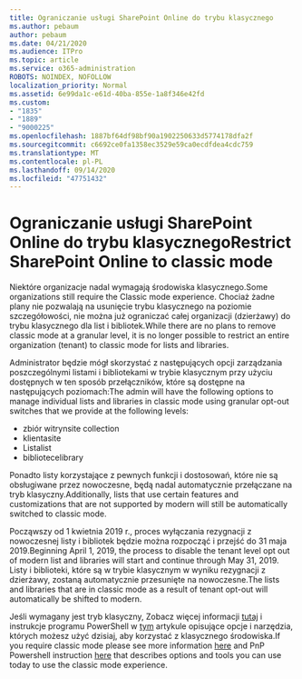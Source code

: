 ```yaml
---
title: Ograniczanie usługi SharePoint Online do trybu klasycznego
ms.author: pebaum
author: pebaum
ms.date: 04/21/2020
ms.audience: ITPro
ms.topic: article
ms.service: o365-administration
ROBOTS: NOINDEX, NOFOLLOW
localization_priority: Normal
ms.assetid: 6e99da1c-e61d-40ba-855e-1a8f346e42fd
ms.custom:
- "1835"
- "1889"
- "9000225"
ms.openlocfilehash: 1887bf64df98bf90a1902250633d5774178dfa2f
ms.sourcegitcommit: c6692ce0fa1358ec3529e59ca0ecdfdea4cdc759
ms.translationtype: MT
ms.contentlocale: pl-PL
ms.lasthandoff: 09/14/2020
ms.locfileid: "47751432"
---
```

# <a name="restrict-sharepoint-online-to-classic-mode"></a><span data-ttu-id="f68da-102">Ograniczanie usługi SharePoint Online do trybu klasycznego</span><span class="sxs-lookup"><span data-stu-id="f68da-102">Restrict SharePoint Online to classic mode</span></span>

<span data-ttu-id="f68da-103">Niektóre organizacje nadal wymagają środowiska klasycznego.</span><span class="sxs-lookup"><span data-stu-id="f68da-103">Some organizations still require the Classic mode experience.</span></span> <span data-ttu-id="f68da-104">Chociaż żadne plany nie pozwalają na usunięcie trybu klasycznego na poziomie szczegółowości, nie można już ograniczać całej organizacji (dzierżawy) do trybu klasycznego dla list i bibliotek.</span><span class="sxs-lookup"><span data-stu-id="f68da-104">While there are no plans to remove classic mode at a granular level, it is no longer possible to restrict an entire organization (tenant) to classic mode for lists and libraries.</span></span>

<span data-ttu-id="f68da-105">Administrator będzie mógł skorzystać z następujących opcji zarządzania poszczególnymi listami i bibliotekami w trybie klasycznym przy użyciu dostępnych w ten sposób przełączników, które są dostępne na następujących poziomach:</span><span class="sxs-lookup"><span data-stu-id="f68da-105">The admin will have the following options to manage individual lists and libraries in classic mode using granular opt-out switches that we provide at the following levels:</span></span>

- <span data-ttu-id="f68da-106">zbiór witryn</span><span class="sxs-lookup"><span data-stu-id="f68da-106">site collection</span></span>
- <span data-ttu-id="f68da-107">klienta</span><span class="sxs-lookup"><span data-stu-id="f68da-107">site</span></span>
- <span data-ttu-id="f68da-108">Lista</span><span class="sxs-lookup"><span data-stu-id="f68da-108">list</span></span>
- <span data-ttu-id="f68da-109">bibliotece</span><span class="sxs-lookup"><span data-stu-id="f68da-109">library</span></span>

<span data-ttu-id="f68da-110">Ponadto listy korzystające z pewnych funkcji i dostosowań, które nie są obsługiwane przez nowoczesne, będą nadal automatycznie przełączane na tryb klasyczny.</span><span class="sxs-lookup"><span data-stu-id="f68da-110">Additionally, lists that use certain features and customizations that are not supported by modern will still be automatically switched to classic mode.</span></span>

<span data-ttu-id="f68da-111">Począwszy od 1 kwietnia 2019 r., proces wyłączania rezygnacji z nowoczesnej listy i bibliotek będzie można rozpocząć i przejść do 31 maja 2019.</span><span class="sxs-lookup"><span data-stu-id="f68da-111">Beginning April 1, 2019, the process to disable the tenant level opt out of modern list and libraries will start and continue through May 31, 2019.</span></span>  <span data-ttu-id="f68da-112">Listy i biblioteki, które są w trybie klasycznym w wyniku rezygnacji z dzierżawy, zostaną automatycznie przesunięte na nowoczesne.</span><span class="sxs-lookup"><span data-stu-id="f68da-112">The lists and libraries that are in classic mode as a result of tenant opt-out will automatically be shifted to modern.</span></span>

<span data-ttu-id="f68da-113">Jeśli wymagany jest tryb klasyczny, Zobacz więcej informacji [tutaj](https://techcommunity.microsoft.com/t5/Microsoft-SharePoint-Blog/Delivering-SharePoint-modern-experiences/ba-p/315023) i instrukcje programu PowerShell w [tym](https://docs.microsoft.com/sharepoint/dev/transform/modernize-userinterface-lists-and-libraries-optout) artykule opisujące opcje i narzędzia, których możesz użyć dzisiaj, aby korzystać z klasycznego środowiska.</span><span class="sxs-lookup"><span data-stu-id="f68da-113">If you require classic mode please see more information [here](https://techcommunity.microsoft.com/t5/Microsoft-SharePoint-Blog/Delivering-SharePoint-modern-experiences/ba-p/315023) and PnP Powershell instruction [here](https://docs.microsoft.com/sharepoint/dev/transform/modernize-userinterface-lists-and-libraries-optout) that describes options and tools you can use today to use the classic mode experience.</span></span>
